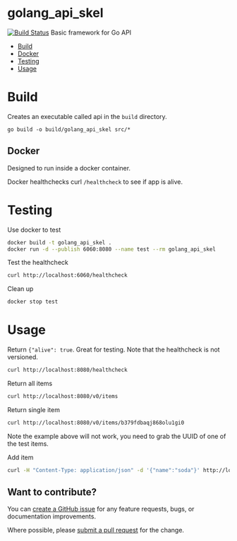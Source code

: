 # golang_api_skel
[![Build Status](https://travis-ci.org/bigUNO/golang_api_skel.svg?branch=master)](https://travis-ci.org/bigUNO/golang_api_skel)
Basic framework for Go API

* [Build](#build)
 * [Docker](##docker)
* [Testing](#testing)
* [Usage](#usage)

# Build
Creates an executable called api in the `build` directory.

```
go build -o build/golang_api_skel src/*
```

## Docker
Designed to run inside a docker container.

Docker healthchecks curl `/healthcheck` to see if app is alive.

# Testing
Use docker to test

```sh
docker build -t golang_api_skel .
docker run -d --publish 6060:8080 --name test --rm golang_api_skel
```
Test the healthcheck
```sh
curl http://localhost:6060/healthcheck
```

Clean up
```sh
docker stop test
```

# Usage
Return `{"alive": true`. Great for testing. Note that the healthcheck is
not versioned.
```sh
curl http://localhost:8080/healthcheck
```

Return all items
```sh
curl http://localhost:8080/v0/items
```

Return single item
```sh
curl http://localhost:8080/v0/items/b379fdbaqj868olu1gi0
```

Note the example above will not work, you need to grab the UUID of one of the
test items.

Add item
```sh
curl -H "Content-Type: application/json" -d '{"name":"soda"}' http://localhost:8080/v0/items
```

## Want to contribute?
You can [create a GitHub issue](https://github.com/bigUNO/golang_api_skel/issues/new) for any feature requests, bugs, or documentation improvements.

Where possible, please [submit a pull request](https://help.github.com/articles/creating-a-pull-request-from-a-fork/) for the change.
